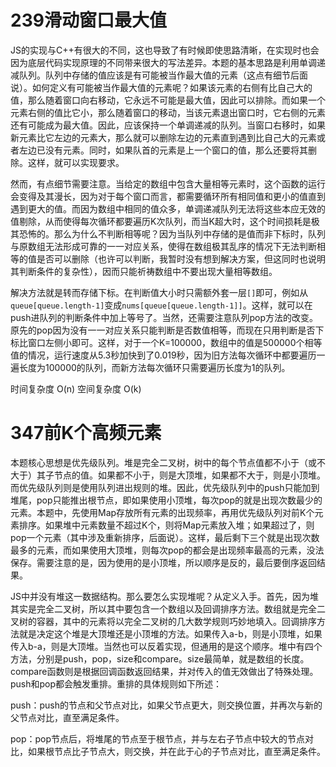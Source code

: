 # 239滑动窗口最大值
JS的实现与C++有很大的不同，这也导致了有时候即使思路清晰，在实现时也会因为底层代码实现原理的不同带来很大的写法差异。本题的基本思路是利用单调递减队列。队列中存储的值应该是有可能被当作最大值的元素（这点有细节后面说）。如何定义有可能被当作最大值的元素呢？如果该元素的右侧有比自己大的值，那么随着窗口向右移动，它永远不可能是最大值，因此可以排除。而如果一个元素右侧的值比它小，那么随着窗口的移动，当该元素退出窗口时，它右侧的元素还有可能成为最大值。因此，应该保持一个单调递减的队列。当窗口右移时，如果新元素比它左边的元素大，那么就可以删除左边的元素直到遇到比自己大的元素或者左边已没有元素。同时，如果队首的元素是上一个窗口的值，那么还要将其删除。这样，就可以实现要求。

然而，有点细节需要注意。当给定的数组中包含大量相等元素时，这个函数的运行会变得及其漫长，因为对于每个窗口而言，都需要循环所有相同值和更小的值直到遇到更大的值。而因为数组中相同的值众多，单调递减队列无法将这些本应无效的值剔除，从而使得每次循环都要遍历K次队列，而当K超大时，这个时间损耗是极其恐怖的。那么为什么不判断相等呢？因为当队列中存储的是值而非下标时，队列与原数组无法形成可靠的一一对应关系，使得在数组极其乱序的情况下无法判断相等的值是否可以删除（也许可以判断，我暂时没有想到解决方案，但这同时也说明其判断条件的复杂性），因而只能祈祷数组中不要出现大量相等数组。

解决方法就是转而存储下标。在判断值大小时只需额外套一层`[]`即可，例如从`queue[queue.length-1]`变成`nums[queue[queue.length-1]]`。这样，就可以在push进队列的判断条件中加上等号了。当然，还需要注意队列pop方法的改变。原先的pop因为没有一一对应关系只能判断是否数值相等，而现在只用判断是否下标比窗口左侧小即可。这样，对于一个K=100000，数组中的值是500000个相等值的情况，运行速度从5.3秒加快到了0.019秒，因为旧方法每次循环中都要遍历一遍长度为100000的队列，而新方法每次循环只需要遍历长度为1的队列。

时间复杂度 O(n)
空间复杂度 O(k)

# 347前K个高频元素
本题核心思想是优先级队列。堆是完全二叉树，树中的每个节点值都不小于（或不大于）其子节点的值。如果都不小于，则是大顶堆，如果都不大于，则是小顶堆。而优先级队列则是使用队列进出规则的堆。因此，优先级队列中的push只能加到堆尾，pop只能推出根节点，即如果使用小顶堆，每次pop的就是出现次数最少的元素。本题中，先使用Map存放所有元素的出现频率，再用优先级队列对前K个元素排序。如果堆中元素数量不超过K个，则将Map元素放入堆；如果超过了，则pop一个元素（其中涉及重新排序，后面说）。这样，最后剩下三个就是出现次数最多的元素，而如果使用大顶堆，则每次pop的都会是出现频率最高的元素，没法保存。需要注意的是，因为使用的是小顶堆，所以顺序是反的，最后要倒序返回结果。

JS中并没有堆这一数据结构。那么要怎么实现堆呢？从定义入手。首先，因为堆其实是完全二叉树，所以其中要包含一个数组以及回调排序方法。数组就是完全二叉树的容器，其中的元素将以完全二叉树的几大数学规则巧妙地填入。回调排序方法就是决定这个堆是大顶堆还是小顶堆的方法。如果传入a-b，则是小顶堆，如果传入b-a，则是大顶堆。当然也可以反着实现，但通用的是这个顺序。堆中有四个方法，分别是push，pop，size和compare。size最简单，就是数组的长度。compare函数则是根据回调函数返回结果，并对传入的值无效做出了特殊处理。push和pop都会触发重排。重排的具体规则如下所述：

push：push的节点和父节点对比，如果父节点更大，则交换位置，并再次与新的父节点对比，直至满足条件。

pop：pop节点后，将堆尾的节点至于根节点，并与左右子节点中较大的节点对比，如果根节点比子节点大，则交换，并在此于心的子节点对比，直至满足条件。
